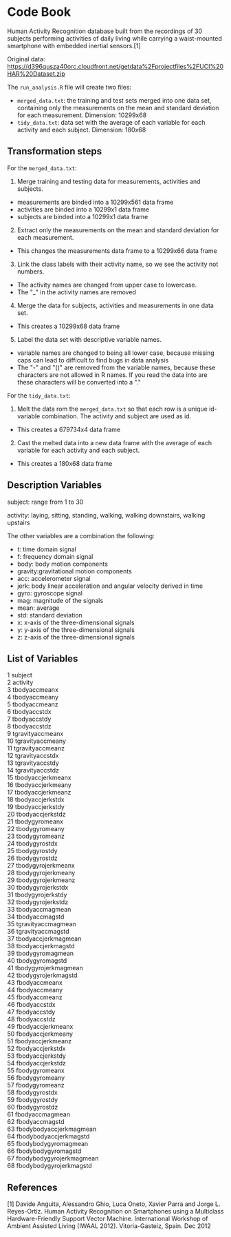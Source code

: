 Code Book
======================

Human Activity Recognition database built from the recordings of 30 subjects performing activities of daily living while carrying a waist-mounted smartphone with embedded inertial sensors.[1]

Original data: https://d396qusza40orc.cloudfront.net/getdata%2Fprojectfiles%2FUCI%20HAR%20Dataset.zip 

The `run_analysis.R` file will create two files:
 - `merged_data.txt`: the training and test sets merged into one data set, containing only the measurements on the mean and standard deviation for each measurement. Dimension: 10299x68
 - `tidy_data.txt`: data set with the average of each variable for each activity and each subject. Dimension: 180x68
 

Transformation steps
---------------------
For the `merged_data.txt`:

1. Merge training and testing data for measurements, activities and subjects.
 -  measurements are binded into a 10299x561 data frame
 -  activities are binded into a 10299x1 data frame
 -  subjects are binded into a 10299x1 data frame

2. Extract only the measurements on the mean and standard deviation for each measurement.
 - This changes the measurements data frame to a 10299x66 data frame
 
3. Link the class labels with their activity name, so we see the activity not numbers.
 - The activity names are changed from upper case to lowercase.
 - The "_" in the activity names are removed
 
4. Merge the data for subjects, activities and measurements in one data set.
 - This creates a 10299x68 data frame

5. Label the data set with descriptive variable names.
 - variable names are changed to being all lower case, because missing caps can lead to difficult to find bugs in data analysis
 - The "-" and "()" are removed from the variable names, because these characters are not allowed in R names. If you read the data into are these characters will be converted into a "."


For the `tidy_data.txt`:

1. Melt the data rom the `merged_data.txt` so that each row is a unique id-variable combination. The activity and subject are used as id.
 - This creates a 679734x4 data frame
 
2. Cast the melted data into a new data frame with the average of each variable for each activity and each subject.
 - This creates a 180x68 data frame



Description Variables 
---------------------
subject: range from 1 to 30

activity: laying, sitting, standing, walking, walking downstairs, walking upstairs

The other variables are a combination the following:
* t: time domain signal
* f: frequency domain signal
* body: body motion components
* gravity:gravitational motion components
* acc: accelerometer signal
* jerk: body linear acceleration and angular velocity derived in time
* gyro: gyroscope signal 
* mag: magnitude of the signals
* mean: average
* std: standard deviation
* x: x-axis of the three-dimensional signals
* y: y-axis of the three-dimensional signals
* z: z-axis of the three-dimensional signals



List of Variables 
----------
1                   subject     
2                  activity     
3             tbodyaccmeanx     
4             tbodyaccmeany     
5             tbodyaccmeanz     
6              tbodyaccstdx     
7              tbodyaccstdy     
8              tbodyaccstdz     
9          tgravityaccmeanx     
10         tgravityaccmeany     
11         tgravityaccmeanz     
12          tgravityaccstdx     
13          tgravityaccstdy     
14          tgravityaccstdz     
15        tbodyaccjerkmeanx     
16        tbodyaccjerkmeany     
17        tbodyaccjerkmeanz     
18         tbodyaccjerkstdx     
19         tbodyaccjerkstdy     
20         tbodyaccjerkstdz     
21           tbodygyromeanx     
22           tbodygyromeany     
23           tbodygyromeanz     
24            tbodygyrostdx     
25            tbodygyrostdy     
26            tbodygyrostdz     
27       tbodygyrojerkmeanx     
28       tbodygyrojerkmeany     
29       tbodygyrojerkmeanz     
30        tbodygyrojerkstdx     
31        tbodygyrojerkstdy     
32        tbodygyrojerkstdz     
33          tbodyaccmagmean     
34           tbodyaccmagstd     
35       tgravityaccmagmean     
36        tgravityaccmagstd     
37      tbodyaccjerkmagmean     
38       tbodyaccjerkmagstd     
39         tbodygyromagmean     
40          tbodygyromagstd     
41     tbodygyrojerkmagmean     
42      tbodygyrojerkmagstd     
43            fbodyaccmeanx     
44            fbodyaccmeany     
45            fbodyaccmeanz     
46             fbodyaccstdx     
47             fbodyaccstdy     
48             fbodyaccstdz     
49        fbodyaccjerkmeanx     
50        fbodyaccjerkmeany     
51        fbodyaccjerkmeanz     
52         fbodyaccjerkstdx     
53         fbodyaccjerkstdy     
54         fbodyaccjerkstdz     
55           fbodygyromeanx     
56           fbodygyromeany     
57           fbodygyromeanz     
58            fbodygyrostdx     
59            fbodygyrostdy     
60            fbodygyrostdz     
61          fbodyaccmagmean     
62           fbodyaccmagstd     
63  fbodybodyaccjerkmagmean     
64   fbodybodyaccjerkmagstd     
65     fbodybodygyromagmean     
66      fbodybodygyromagstd     
67 fbodybodygyrojerkmagmean     
68  fbodybodygyrojerkmagstd     


References
-----------
[1] Davide Anguita, Alessandro Ghio, Luca Oneto, Xavier Parra and Jorge L. Reyes-Ortiz. Human Activity Recognition on Smartphones using a Multiclass Hardware-Friendly Support Vector Machine. International Workshop of Ambient Assisted Living (IWAAL 2012). Vitoria-Gasteiz, Spain. Dec 2012
